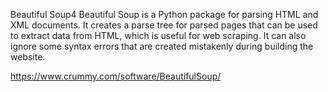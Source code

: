 Beautiful Soup4 Beautiful Soup is a Python package for parsing HTML and XML documents. It creates a parse tree for parsed pages that can be used to extract data from HTML, which is useful for web scraping. It can also ignore some syntax errors that are created mistakenly during building the website.

https://www.crummy.com/software/BeautifulSoup/
